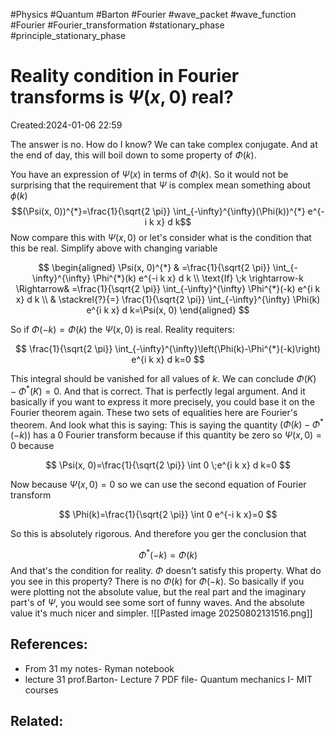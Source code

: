 #Physics #Quantum #Barton #Fourier #wave_packet #wave_function #Fourier #Fourier_transformation #stationary_phase #principle_stationary_phase 
# Reality condition in Fourier transforms is $\Psi(x, 0)$ real?
Created:2024-01-06 22:59

The answer is no. How do I know? We can take complex conjugate. And at the end of day, this will boil down to some property of $\Phi(k)$.

You have an expression of $\Psi(x)$ in terms of $\Phi(k)$. So it would not be surprising that the requirement that $\Psi$ is complex mean something about $\phi(k)$
$$(\Psi(x, 0))^{*}=\frac{1}{\sqrt{2 \pi}} \int_{-\infty}^{\infty}(\Phi(k))^{*} e^{-i k x} d k$$
Now compare this with $\Psi(x, 0)$ or let's consider what is the condition that this be real. Simplify above with changing variable

$$
\begin{aligned}
\Psi(x, 0)^{*} & =\frac{1}{\sqrt{2 \pi}} \int_{-\infty}^{\infty} \Phi^{*}(k) e^{-i k x} d k \\
\text{If} \;k \rightarrow-k \Rightarrow& =\frac{1}{\sqrt{2 \pi}} \int_{-\infty}^{\infty} \Phi^{*}(-k) e^{i k x} d k \\
& \stackrel{?}{=} \frac{1}{\sqrt{2 \pi}} \int_{-\infty}^{\infty} \Phi(k) e^{i k x} d k=\Psi(x, 0)
\end{aligned}
$$

So if $\Phi(-k)=\Phi(k)$ the $\Psi(x, 0)$ is real. Reality requiters:

$$
\frac{1}{\sqrt{2 \pi}} \int_{-\infty}^{\infty}\left(\Phi(k)-\Phi^{*}(-k)\right) e^{i k x} d k=0
$$

This integral should be vanished for all values of $k$. We can conclude $\Phi(K)-\Phi^{*}(K)=0$. And that is correct. That is perfectly legal argument. And it basically if you want to express it more precisely, you could base it on the Fourier theorem again. These two sets of equalities here are Fourier's theorem. And look what this is saying:
This is saying the quantity $\left(\Phi(k)-\Phi^{*}(-k)\right)$ has a $0$ Fourier transform because if this quantity be zero so $\Psi(x, 0)=0$ because 

$$
\Psi(x, 0)=\frac{1}{\sqrt{2 \pi}} \int 0 \;e^{i k x} d k=0
$$

Now because $\Psi(x, 0)=0$ so we can use the second equation of Fourier transform

$$
\Phi(k)=\frac{1}{\sqrt{2 \pi}} \int 0 e^{-i k x}=0
$$

So this is absolutely rigorous. And therefore you ger the conclusion that

$$
\Phi^{*}(-k)=\Phi(k)
$$
And that's the condition for reality. $\Phi$ doesn't satisfy this property. What do you see in this property? There is no $\Phi(k)$ for $\Phi(-k)$.
So basically if you were plotting not the absolute value, but the real part and the imaginary part's of $\Psi$, you would see some sort of funny waves. And the absolute value it's much nicer and simpler.
![[Pasted image 20250802131516.png]]
## References:
- From 31 my notes- Ryman notebook
- lecture 31 prof.Barton- Lecture 7 PDF file- Quantum mechanics I- MIT courses


## Related:



